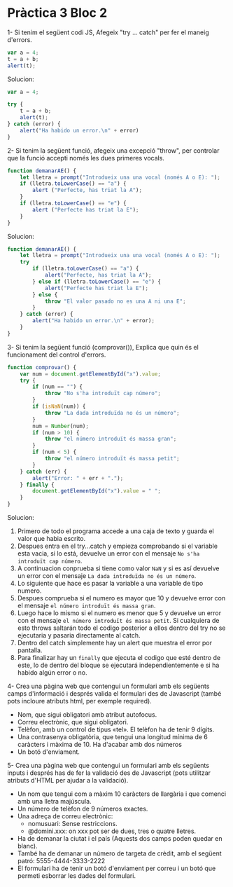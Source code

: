 # Pràctica 3 Bloc 2

1- Si tenim el següent codi JS, Afegeix "try ... catch" per fer el maneig d'errors.
```js
var a = 4;
t = a + b;
alert(t);
```
Solucion:
```js
var a = 4;

try {
    t = a + b;
    alert(t);
} catch (error) {
    alert("Ha habido un error.\n" + error)
}
```
2- Si tenim la següent funció, afegeix una excepció "throw", per controlar que la funció accepti només les dues primeres vocals.

```js
function demanarAE() {
	let lletra = prompt("Introdueix una una vocal (només A o E): ");
	if (lletra.toLowerCase() == "a") {
		alert ("Perfecte, has triat la A");
	}
	if (lletra.toLowerCase() == "e") {
		alert ("Perfecte has triat la E");
	}
}
```
Solucion:
```js
function demanarAE() {
    let lletra = prompt("Introdueix una una vocal (només A o E): ");
    try 
        if (lletra.toLowerCase() == "a") {
            alert("Perfecte, has triat la A");
        } else if (lletra.toLowerCase() == "e") {
            alert("Perfecte has triat la E");
        } else {
            throw "El valor pasado no es una A ni una E";
        }
    } catch (error) {
        alert("Ha habido un error.\n" + error);
    }
}
```
3- Si tenim la següent funció (comprovar()), Explica que quin és el funcionament del control d'errors.

```js
function comprovar() {
	var num = document.getElementById("x").value;
	try {
		if (num == "") {
			throw "No s'ha introduït cap número";
		}
		if (isNaN(num)) {
			throw "La dada introduïda no és un número";
		}
		num = Number(num);
		if (num > 10) {
			throw "el número introduït és massa gran";
		}
		if (num < 5) { 
			throw "el número introduït és massa petit";
		}
	} catch (err) {
		alert("Error: " + err + ".");
	} finally {
		document.getElementById("x").value = " ";
	}
}
```
Solucion:
1. Primero de todo el programa accede a una caja de texto y guarda el valor que habia escrito.
2. Despues entra en el try...catch y empieza comprobando si el variable esta vacia, si lo está, devuelve un error con el mensaje `No s'ha introduït cap número`. 
3. A continuacion conprueba si tiene como valor `NaN` y si es así devuelve un error con el mensaje `La dada introduïda no és un número`. 
4. Lo siguiente que hace es pasar la variable a una variable de tipo numero.
5. Despues comprueba si el numero es mayor que 10  y devuelve error con el mensaje `el número introduït és massa gran`.
6.  Luego hace lo mismo si el numero es menor que 5 y devuelve un error con el mensaje `el número introduït és massa petit`.
Si cualquiera de esto throws saltarán todo el codigo posterior a ellos dentro del try no se ejecutaria y pasaria directamente al catch.
7. Dentro del catch simplemente hay un alert que muestra el error por pantalla.
8.	Para finalizar hay un `finally` que ejecuta el codigo que esté dentro de este, lo de dentro del bloque se ejecutará independientemente e si ha habido algún error o no. 

4- Crea una pàgina web que contengui un formulari amb els següents camps d'informació i després valida el formulari des de Javascript (també pots incloure atributs html, per exemple required).
-   Nom, que sigui obligatori amb atribut autofocus.
-   Correu electrònic, que sigui obligatori.
-   Telèfon, amb un control de tipus «tel». El telèfon ha de tenir 9 dígits.
-   Una contrasenya obligatòria, que tengui una longitud mínima de 6 caràcters i màxima de 10. Ha d'acabar amb dos números
-   Un botó d'enviament.

5- Crea una pàgina web que contengui un formulari amb els següents inputs i després has de fer la validació des de Javascript (pots utilitzar atributs d'HTML per ajudar a la validació).
-   Un nom que tengui com a màxim 10 caràcters de llargària i que comenci amb una lletra majúscula.
-   Un número de telèfon de 9 números exactes.
-   Una adreça de correu electrònic:
	-   nomusuari: Sense restriccions.
    -   @domini.xxx: on xxx pot ser de dues, tres o quatre lletres.
-   Ha de demanar la ciutat i el país (Aquests dos camps poden quedar en blanc).
-   També ha de demanar un número de targeta de crèdit, amb el següent patró: 5555-4444-3333-2222
-   El formulari ha de tenir un botó d'enviament per correu i un botó que permeti esborrar les dades del formulari.